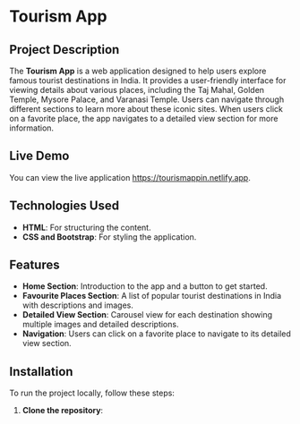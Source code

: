 # Tourism App

## Project Description
The **Tourism App** is a web application designed to help users explore famous tourist destinations in India. It provides a user-friendly interface for viewing details about various places, including the Taj Mahal, Golden Temple, Mysore Palace, and Varanasi Temple. Users can navigate through different sections to learn more about these iconic sites. When users click on a favorite place, the app navigates to a detailed view section for more information.

## Live Demo
You can view the live application https://tourismappin.netlify.app.

## Technologies Used
- **HTML**: For structuring the content.
- **CSS and Bootstrap**: For styling the application.

## Features
- **Home Section**: Introduction to the app and a button to get started.
- **Favourite Places Section**: A list of popular tourist destinations in India with descriptions and images.
- **Detailed View Section**: Carousel view for each destination showing multiple images and detailed descriptions.
- **Navigation**: Users can click on a favorite place to navigate to its detailed view section.

## Installation
To run the project locally, follow these steps:

1. **Clone the repository**:
